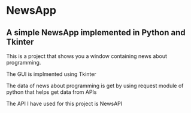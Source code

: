 # NewsApp
## A simple NewsApp implemented in Python and Tkinter

This is a project that shows you a window
containing news about programming.

The GUI is implmented using Tkinter

The data of news about programming is
get by using request module of python
that helps get data from APIs

The API I have used for this project is
NewsAPI